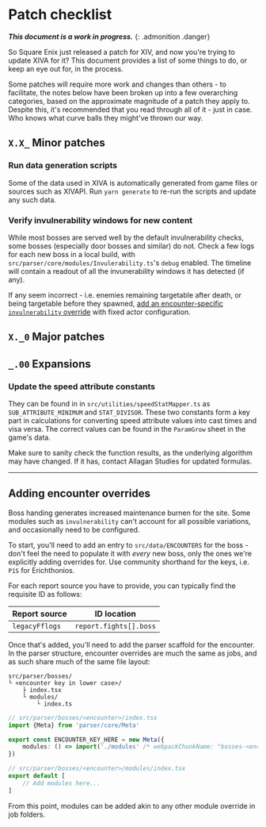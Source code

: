 # Patch checklist

***This document is a work in progress.***
{: .admonition .danger}

So Square Enix just released a patch for XIV, and now you're trying to update XIVA for it? This document provides a list of some things to do, or keep an eye out for, in the process.

Some patches will require more work and changes than others - to facilitate, the notes below have been broken up into a few overarching categories, based on the approximate magnitude of a patch they apply to. Despite this, it's recommended that you read through all of it - just in case. Who knows what curve balls they might've thrown our way.

## `X.X_` Minor patches

### Run data generation scripts

Some of the data used in XIVA is automatically generated from game files or sources such as XIVAPI. Run `yarn generate` to re-run the scripts and update any such data.

### Verify invulnerability windows for new content

While most bosses are served well by the default invulnerability checks, some bosses (especially door bosses and similar) do not. Check a few logs for each new boss in a local build, with `src/parser/core/modules/Invulerability.ts`'s `debug` enabled. The timeline will contain a readout of all the invunerability windows it has detected (if any).

If any seem incorrect - i.e. enemies remaining targetable after death, or being targetable before they spawned, [add an encounter-specific `invulnerability` override](#adding-encounter-overrides) with fixed actor configuration.

## `X._0` Major patches

## `_.00` Expansions

### Update the speed attribute constants

They can be found in in `src/utilities/speedStatMapper.ts` as `SUB_ATTRIBUTE_MINIMUM` and `STAT_DIVISOR`. These two constants form a key part in calculations for converting speed attribute values into cast times and visa versa. The correct values can be found in the `ParamGrow` sheet in the game's data.

Make sure to sanity check the function results, as the underlying algorithm may have changed. If it has, contact Allagan Studies for updated formulas.

---

## Adding encounter overrides

Boss handing generates increased maintenance burnen for the site. Some modules such as `invulnerability` can't account for all possible variations, and occasionally need to be configured.

To start, you'll need to add an entry to `src/data/ENCOUNTERS` for the boss - don't feel the need to populate it with _every_ new boss, only the ones we're explicitly adding overrides for. Use community shorthand for the keys, i.e. `P1S` for Erichthonios.

For each report source you have to provide, you can typically find the requisite ID as follows:

|Report source|ID location|
|--|--|
|`legacyFflogs`|`report.fights[].boss`|

Once that's added, you'll need to add the parser scaffold for the encounter. In the parser structure, encounter overrides are much the same as jobs, and as such share much of the same file layout:

```
src/parser/bosses/
└ <encounter key in lower case>/
	├ index.tsx
	└ modules/
		└ index.ts
```

```ts
// src/parser/bosses/<encounter>/index.tsx
import {Meta} from 'parser/core/Meta'

export const ENCOUNTER_KEY_HERE = new Meta({
	modules: () => import('./modules' /* webpackChunkName: "bosses-<encounter>" */),
})
```

```ts
// src/parser/bosses/<encounter>/modules/index.tsx
export default [
	// Add modules here...
]
```

From this point, modules can be added akin to any other module override in job folders.

